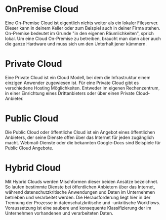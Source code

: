 # OnPremise Cloud

Eine On-Premise Cloud ist eigentlich nichts weiter als ein lokaler Fileserver. Dieser kann in deinem Keller oder zum Beispiel auch in deiner Firma stehen.
On-Premise bedeutet im Grunde "in den eigenen Räumlichkeiten", sprich lokal.
Um eine Cloud On-Premise zu betreiben, braucht man dann aber auch die ganze Hardware und muss sich um den Unterhalt jener kümmern.


# Private Cloud

Eine Private Cloud ist ein Cloud Modell, bei dem die Infrastruktur einem einzigen Anwender zugewiesen ist. Für eine Private Cloud gibt es verschiedene Hosting Möglichkeiten.
Entweder im eigenen Rechenzentrum, in einer Einrichtung eines Drittanbieters oder über einen Private Cloud-Anbieter.


# Public Cloud

Die Public Cloud oder öffentliche Cloud ist ein Angebot eines öffentlichen Anbieters, der seine Dienste offen über das Internet für jeden zugänglich macht.
Webmail-Dienste oder die bekannten Google-Docs sind Beispiele für Public Cloud Angebote.


# Hybrid Cloud

Mit Hybrid Clouds werden Mischformen dieser beiden Ansätze bezeichnet. So laufen bestimmte Dienste bei öffentlichen Anbietern über das Internet, während datenschutzkritische Anwendungen und Daten im Unternehmen betrieben und verarbeitet werden.
Die Herausforderung liegt hier in der Trennung der Prozesse in datenschutzkritische und -unkritische Workflows. Voraussetzung ist eine saubere und konsequente Klassifizierung der im Unternehmen vorhandenen und verarbeiteten Daten.
